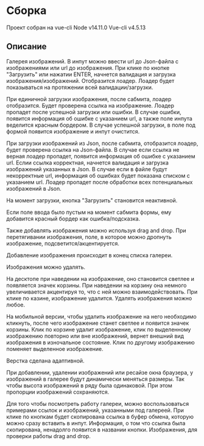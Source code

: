 # Сборка
Проект собран на vue-cli
Node v14.11.0
Vue-cli v4.5.13
## Описание
Галерея изображений. В инпут можно ввести url до Json-файла с изображениями или
url до изображения. При клике по кнопке "Загрузить" или нажатии ENTER, начнется валидация и загрузка
изображения/изображений. Отобразится лоадер.
Лоадер будет показываться на протяжении всей валидации/загрузки.

При единичной загрузки изображения, после сабмита, лоадер отобразится. Будет проверена ссылка
на изображение. Лоадер пропадет после успешной загрузки или ошибки. В случае ошибки, появится информация
об ошибке с указанием url, а также поле инпута веделится красным бордером. В случае успешной загрузки,
в поле под формой появится изображение и инпут очистится.

При загрузки изображений из Json, после сабмита, отобразится лоадер, будет проверена ссылка
на Json-файла. В случае если ссылка не верная лоадер пропадет, появится информация об ошибке с указанием url.
Еслии ссылка корректная, начнется валидация и загрузка изображений указанных в Json. В случае если в файле
будут некорректные url, информация об ошибках будет показана списком с указанием url.
Лоадер пропадет после обработки всех потенциальных изображений в Json.

На момент загрузки, кнопка "Загрузить" становится неактивной.

Если поле ввода было пустым на момент сабмита формы, ему добавится красный бордер как ошибка/подсказка.

Также добавлять изображения можно используя drag and drop. При перетягивании изображения, поле, в которое
можно дропнуть изображение, подсветится/акцентируется.

Добавление изображения происходит в конец списка галереи.

Изображения можно удалять.

На десктопе при наведении на изображение, оно становится светлее и появляется значек корзины.
При наведении на корзину она немного увеличивается акцентируя то, что с ней можно взаимодействовать. При клике по казине,
изображение удалится. Удалять изображения можно любое.

На мобильной версии, чтобы удалить изображение на него необходимо кликнуть, после чего изображение станет
светлее и появится значек корзины. Клик по корзине удалит изображение, клик по выделенному изображению повторно или
вне изображений, вернет внешний вид изображения в изночальное состояние. Клик по другому изображению поменяет выделенное
изображение.

Верстка сделана адаптивной.

При добавлении, удалении изображений или ресайзе окна браузера, у изображений в галерее будут динамически меняться размеры.
Так чтобы высота изображений в ряду была одинаковой. При этом пропорции изображений сохраняются.

Для того чтобы посмотреть работу галереи, можно воспользоваться примерами ссылок и изображений, указанными под галереей.
При клике по кнопкам будет скопирована ссылка в буфер обмена, которую можно сразу вставить в инпут. Информация, о том что ссылка была
скопирована, ненадолго появится в названии кнопки.
Изображения, для проверки работы drag and drop.
